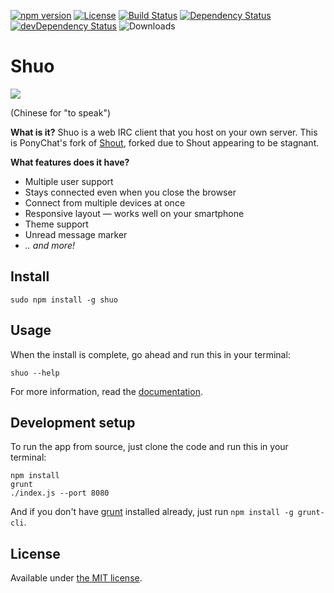 [![npm version](https://img.shields.io/npm/v/shuo.svg)](https://www.npmjs.org/package/shuo)
[![License](https://img.shields.io/npm/l/shuo.svg)](LICENSE)
[![Build Status](https://travis-ci.org/PonyChat/Shuo.svg?branch=master)](https://travis-ci.org/PonyChat/Shuo)
[![Dependency Status](https://david-dm.org/PonyChat/Shuo.svg)](https://david-dm.org/PonyChat/Shuo)
[![devDependency Status](https://david-dm.org/PonyChat/Shuo/dev-status.svg)](https://david-dm.org/PonyChat/Shuo#info=devDependencies)
![Downloads](https://img.shields.io/npm/dt/shuo.svg)

# Shuo

![](https://i.imgur.com/Cy3zOow.png)

(Chinese for "to speak")

__What is it?__
Shuo is a web IRC client that you host on your own server. This is PonyChat's 
fork of [Shout](https://github.com/erming/shout), forked due to Shout appearing 
to be stagnant.

__What features does it have?__
- Multiple user support
- Stays connected even when you close the browser
- Connect from multiple devices at once
- Responsive layout — works well on your smartphone
- Theme support
- Unread message marker
- _.. and more!_

## Install

```
sudo npm install -g shuo
```

## Usage

When the install is complete, go ahead and run this in your terminal:

```
shuo --help
```

For more information, read the [documentation](https://github.com/PonyChat/Shuo/wiki).

## Development setup

To run the app from source, just clone the code and run this in your terminal:

```
npm install
grunt
./index.js --port 8080
```

And if you don't have [grunt](http://gruntjs.com/getting-started) installed 
already, just run `npm install -g grunt-cli`.

## License

Available under [the MIT license](http://mths.be/mit).
